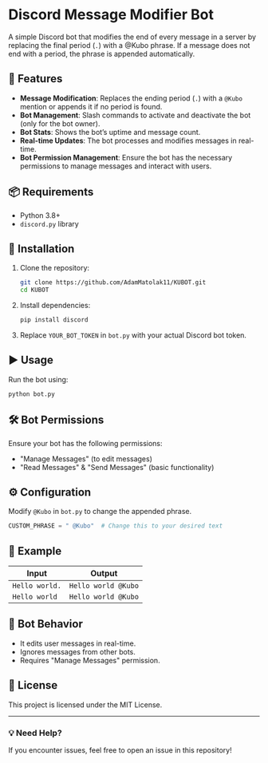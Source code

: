 # Discord Message Modifier Bot

A simple Discord bot that modifies the end of every message in a server by replacing the final period (`.`) with a @Kubo phrase. If a message does not end with a period, the phrase is appended automatically.

## 🚀 Features
- **Message Modification**: Replaces the ending period (`.`) with a `@Kubo` mention or appends it if no period is found.
- **Bot Management**: Slash commands to activate and deactivate the bot (only for the bot owner).
- **Bot Stats**: Shows the bot’s uptime and message count.
- **Real-time Updates**: The bot processes and modifies messages in real-time.
- **Bot Permission Management**: Ensure the bot has the necessary permissions to manage messages and interact with users.

## 📦 Requirements
- Python 3.8+
- `discord.py` library

## 🔧 Installation
1. Clone the repository:
   ```bash
   git clone https://github.com/AdamMatolak11/KUBOT.git
   cd KUBOT
   ```
2. Install dependencies:
   ```bash
   pip install discord
   ```
3. Replace `YOUR_BOT_TOKEN` in `bot.py` with your actual Discord bot token.

## ▶️ Usage
Run the bot using:
```bash
python bot.py
```

## 🛠 Bot Permissions
Ensure your bot has the following permissions:
- "Manage Messages" (to edit messages)
- "Read Messages" & "Send Messages" (basic functionality)

## ⚙️ Configuration
Modify `@Kubo` in `bot.py` to change the appended phrase.
```python
CUSTOM_PHRASE = " @Kubo"  # Change this to your desired text
```

## 📝 Example
| Input        | Output                |
|-------------|------------------------|
| `Hello world.` | `Hello world @Kubo` |
| `Hello world`  | `Hello world @Kubo` |

## 🤖 Bot Behavior
- It edits user messages in real-time.
- Ignores messages from other bots.
- Requires "Manage Messages" permission.

## 📜 License
This project is licensed under the MIT License.

---

### 💡 Need Help?
If you encounter issues, feel free to open an issue in this repository!

